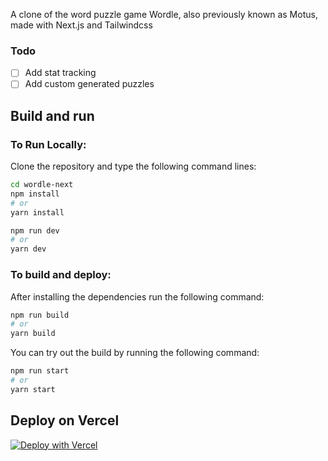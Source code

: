 A clone of the word puzzle game Wordle, also previously known as Motus, made with Next.js and Tailwindcss

### Todo

- [ ] Add stat tracking
- [ ] Add custom generated puzzles

## Build and run

### To Run Locally:

Clone the repository and type the following command lines:

```bash
cd wordle-next
npm install
# or
yarn install

npm run dev
# or
yarn dev

```

### To build and deploy:

After installing the dependencies run the following command:

```bash
npm run build
# or
yarn build
```

You can try out the build by running the following command:

```bash
npm run start
# or
yarn start
```

## Deploy on Vercel
[![Deploy with Vercel](https://vercel.com/button)](https://vercel.com/new/clone?repository-url=https%3A%2F%2Fgithub.com%2Fto-fuu%2Fwordle-next&demo-title=Worlde-Next&demo-description=A%20clone%20of%20the%20word%20puzzle%20game%20Wordle%2C%20also%20previously%20known%20as%20Motus%2C%20made%20with%20Next.js%20and%20Tailwindcss&demo-url=https%3A%2F%2Fwordlenext.alachebbi.com&demo-image=https%3A%2F%2Fwww.datocms-assets.com%2F60949%2F1645644451-wordlenext.png)
